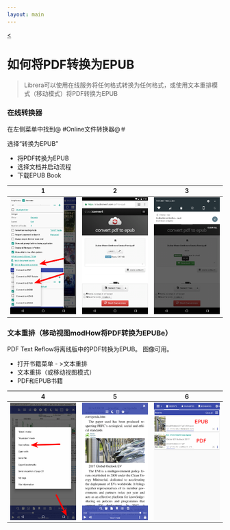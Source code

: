 ```yaml
---
layout: main
---
```

[<](/wiki/faq/zh)

# 如何将PDF转换为EPUB

> Librera可以使用在线服务将任何格式转换为任何格式，或使用文本重排模式（移动模式）将PDF转换为EPUB

### 在线转换器

在左侧菜单中找到@ #Online文件转换器@＃

选择“转换为EPUB”

* 将PDF转换为EPUB
* 选择文档并启动流程
* 下载EPUB Book

|1|2|3|
|-|-|-|
|![](1.png)|![](2.png)|![](3.png)|


### 文本重排（移动视图modHow将PDF转换为EPUBe）

PDF Text Reflow将离线版中的PDF转换为EPUB。
图像可用。

* 打开书籍菜单 - &gt;文本重排
* 文本重排（或移动视图模式）
* PDF和EPUB书籍

|4|5|6|
|-|-|-|
|![](4.png)|![](5.png)|![](6.png)|


